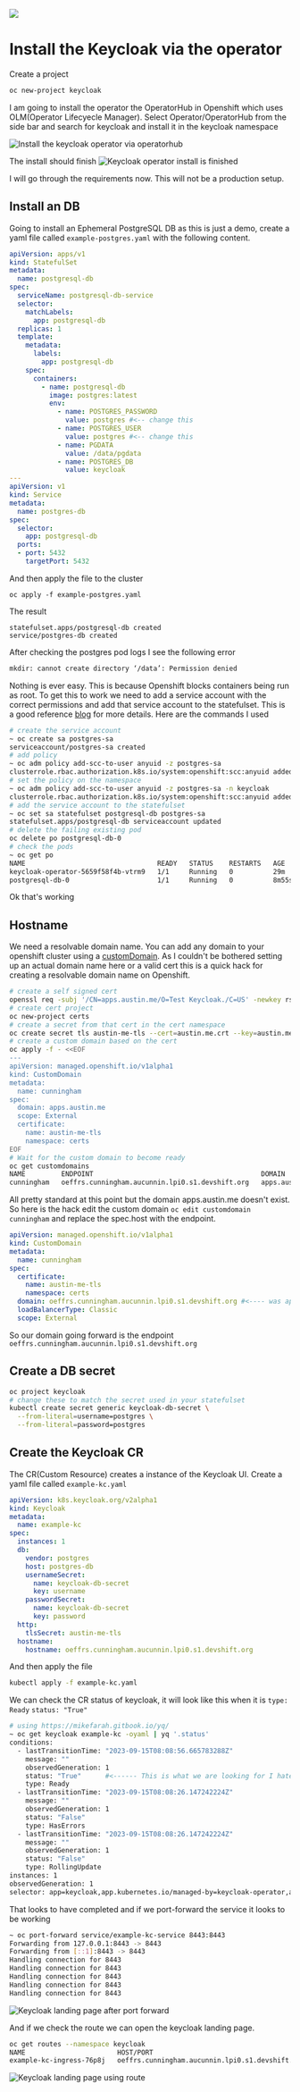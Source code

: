 



![](https://dev-to-uploads.s3.amazonaws.com/uploads/articles/gkabc2erkfgaceeax6qn.png)


# Install the Keycloak via the operator
Create a project
```bash
oc new-project keycloak
```
I am going to install the operator the OperatorHub in Openshift which uses OLM(Operator Lifecyecle Manager). Select Operator/OperatorHub from the side bar and search for keycloak and install it in the keycloak namespace

![Install the keycloak operator via operatorhub](https://dev-to-uploads.s3.amazonaws.com/uploads/articles/0sqtsuywlr70jun04wru.gif)

The install should finish
![Keycloak operator install is finished](https://dev-to-uploads.s3.amazonaws.com/uploads/articles/t5h8uiovwb07yhpo0u00.png)

I will go through the requirements now. This will not be a production setup. 

## Install an DB
Going to install an Ephemeral PostgreSQL DB as this is just a demo, create a yaml file called `example-postgres.yaml` with the following content.
```yaml
apiVersion: apps/v1
kind: StatefulSet
metadata:
  name: postgresql-db
spec:
  serviceName: postgresql-db-service
  selector:
    matchLabels:
      app: postgresql-db
  replicas: 1
  template:
    metadata:
      labels:
        app: postgresql-db
    spec:
      containers:
        - name: postgresql-db
          image: postgres:latest
          env:
            - name: POSTGRES_PASSWORD
              value: postgres #<-- change this
            - name: POSTGRES_USER
              value: postgres #<-- change this
            - name: PGDATA
              value: /data/pgdata
            - name: POSTGRES_DB
              value: keycloak
---
apiVersion: v1
kind: Service
metadata:
  name: postgres-db
spec:
  selector:
    app: postgresql-db
  ports:
  - port: 5432
    targetPort: 5432
```
And then apply the file to the cluster
```
oc apply -f example-postgres.yaml
``` 
The result 
```
statefulset.apps/postgresql-db created
service/postgres-db created
```
After checking the postgres pod logs I see the following error
```bash
mkdir: cannot create directory ‘/data’: Permission denied
```
Nothing is ever easy. This is because Openshift blocks containers being run as root. To get this to work we need to add a service account with the correct permissions and add that service account to the statefulset. This is a good reference [blog](https://suedbroecker.net/2021/12/14/open-the-door-for-root-users-in-red-hat-openshift-example-statefulset%C2%B6/) for more details. Here are the commands I used
```bash
# create the service account
~ oc create sa postgres-sa
serviceaccount/postgres-sa created
# add policy
~ oc adm policy add-scc-to-user anyuid -z postgres-sa
clusterrole.rbac.authorization.k8s.io/system:openshift:scc:anyuid added: "postgres-sa"
# set the policy on the namespace
~ oc adm policy add-scc-to-user anyuid -z postgres-sa -n keycloak
clusterrole.rbac.authorization.k8s.io/system:openshift:scc:anyuid added: "postgres-sa"
# add the service account to the statefulset
~ oc set sa statefulset postgresql-db postgres-sa
statefulset.apps/postgresql-db serviceaccount updated
# delete the failing existing pod
oc delete po postgresql-db-0
# check the pods 
~ oc get po
NAME                                 READY   STATUS    RESTARTS   AGE
keycloak-operator-5659f58f4b-vtrm9   1/1     Running   0          29m
postgresql-db-0                      1/1     Running   0          8m55s
```
Ok that's working


## Hostname

We need a resolvable domain name. You can add any domain to your openshift cluster using a [customDomain](https://docs.openshift.com/rosa/applications/deployments/osd-config-custom-domains-applications.html). As I couldn't be bothered setting up an actual domain name here or a valid cert this is a quick hack for creating a resolvable domain name on Openshift.

```bash
# create a self signed cert 
openssl req -subj '/CN=apps.austin.me/O=Test Keycloak./C=US' -newkey rsa:2048 -nodes -keyout key.pem -x509 -days 365 -out certificate.pem
# create cert project
oc new-project certs
# create a secret from that cert in the cert namespace
oc create secret tls austin-me-tls --cert=austin.me.crt --key=austin.me.key -n certs
# create a custom domain based on the cert
oc apply -f - <<EOF                                                      
---
apiVersion: managed.openshift.io/v1alpha1
kind: CustomDomain
metadata:
  name: cunningham
spec:
  domain: apps.austin.me
  scope: External
  certificate:
    name: austin-me-tls
    namespace: certs
EOF
# Wait for the custom domain to become ready 
oc get customdomains                                              
NAME         ENDPOINT                                          DOMAIN           STATUS
cunningham   oeffrs.cunningham.aucunnin.lpi0.s1.devshift.org   apps.austin.me   Ready
```
All pretty standard at this point but the domain apps.austin.me doesn't exist. So here is the hack edit the custom domain `oc edit customdomain cunningham` and replace the spec.host with the endpoint. 
```yaml
apiVersion: managed.openshift.io/v1alpha1
kind: CustomDomain
metadata: 
  name: cunningham
spec:
  certificate:
    name: austin-me-tls
    namespace: certs
  domain: oeffrs.cunningham.aucunnin.lpi0.s1.devshift.org #<---- was apps.austin.me now points at the endpoint
  loadBalancerType: Classic
  scope: External
```

So our domain going forward is the endpoint `oeffrs.cunningham.aucunnin.lpi0.s1.devshift.org`


## Create a DB secret
```bash
oc project keycloak
# change these to match the secret used in your statefulset
kubectl create secret generic keycloak-db-secret \
  --from-literal=username=postgres \
  --from-literal=password=postgres
```
## Create the Keycloak CR 
The CR(Custom Resource) creates a instance of the Keycloak UI. Create a yaml file called `example-kc.yaml`

```yaml
apiVersion: k8s.keycloak.org/v2alpha1
kind: Keycloak
metadata:
  name: example-kc
spec:
  instances: 1
  db:
    vendor: postgres
    host: postgres-db
    usernameSecret:
      name: keycloak-db-secret
      key: username
    passwordSecret:
      name: keycloak-db-secret
      key: password
  http:
    tlsSecret: austin-me-tls
  hostname:
    hostname: oeffrs.cunningham.aucunnin.lpi0.s1.devshift.org
```
And then apply the file
```bash
kubectl apply -f example-kc.yaml
```
We can check the CR status of keycloak, it will look like this when it is `type: Ready` `status: "True"`
```bash
# using https://mikefarah.gitbook.io/yq/
~ oc get keycloak example-kc -oyaml | yq '.status'
conditions:
  - lastTransitionTime: "2023-09-15T08:08:56.665783288Z"
    message: ""
    observedGeneration: 1
    status: "True"      #<------ This is what we are looking for I hate these condition to difficult to read a first glance
    type: Ready
  - lastTransitionTime: "2023-09-15T08:08:26.147242224Z"
    message: ""
    observedGeneration: 1
    status: "False"
    type: HasErrors
  - lastTransitionTime: "2023-09-15T08:08:26.147242224Z"
    message: ""
    observedGeneration: 1
    status: "False"
    type: RollingUpdate
instances: 1
observedGeneration: 1
selector: app=keycloak,app.kubernetes.io/managed-by=keycloak-operator,app.kubernetes.io/instance=example-kc

```
That looks to have completed and if we port-forward the service it looks to be working
```bash
~ oc port-forward service/example-kc-service 8443:8443
Forwarding from 127.0.0.1:8443 -> 8443
Forwarding from [::1]:8443 -> 8443
Handling connection for 8443
Handling connection for 8443
Handling connection for 8443
Handling connection for 8443
Handling connection for 8443
``` 
![Keycloak landing page after port forward](https://dev-to-uploads.s3.amazonaws.com/uploads/articles/ve5ibgtju5lygkqig1dg.png)

And if we check the route we can open the keycloak landing page.
```bash
oc get routes --namespace keycloak
NAME                       HOST/PORT                                                    PATH   SERVICES             PORT    TERMINATION            WILDCARD
example-kc-ingress-76p8j   oeffrs.cunningham.aucunnin.lpi0.s1.devshift.org ... 1 more          example-kc-service   https   passthrough/Redirect   None
```
![Keycloak landing page using route](https://dev-to-uploads.s3.amazonaws.com/uploads/articles/fdtz3dm9ydp14nshyy0r.png)







